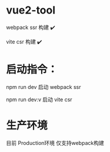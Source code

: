 # vue2-tool

 webpack ssr 构建 ✔️

 vite csr 构建 ✔️

# 启动指令：

  npm run dev 启动 webpack ssr

  npm run dev:v 启动 vite csr

# 生产环境
  目前 Production环境 仅支持webpack构建
